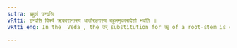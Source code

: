 ```yaml
---
sutra: बहुलं छन्दसि
vRtti: छन्दसि विषये ॠकारान्तस्य धातोरङ्गस्य बहुलमुकारादेशो भवति ॥
vRtti_eng: In the _Veda_, the उर् substitution for ॠ of a root-stem is diverse.

---
```

